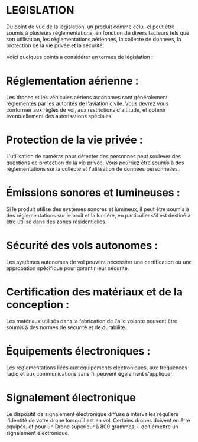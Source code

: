 # LEGISLATION

Du point de vue de la législation, un produit comme celui-ci peut être soumis à plusieurs réglementations, en fonction de divers facteurs tels que son utilisation, les réglementations aériennes, la collecte de données, la protection de la vie privée et la sécurité.

Voici quelques points à considérer en termes de législation :

# Réglementation aérienne :
Les drones et les véhicules aériens autonomes sont généralement réglementés par les autorités de l'aviation civile. Vous devrez vous conformer aux règles de vol, aux restrictions d'altitude, et obtenir éventuellement des autorisations spéciales.

# Protection de la vie privée :
L'utilisation de caméras pour détecter des personnes peut soulever des questions de protection de la vie privée. Vous pourriez être soumis à des réglementations sur la collecte et l'utilisation de données personnelles.

# Émissions sonores et lumineuses :
Si le produit utilise des systèmes sonores et lumineux, il peut être soumis à des réglementations sur le bruit et la lumière, en particulier s'il est destiné à être utilisé dans des zones résidentielles.

# Sécurité des vols autonomes : 
Les systèmes autonomes de vol peuvent nécessiter une certification ou une approbation spécifique pour garantir leur sécurité.

# Certification des matériaux et de la conception :
Les matériaux utilisés dans la fabrication de l'aile volante peuvent être soumis à des normes de sécurité et de durabilité.

# Équipements électroniques : 
Les réglementations liées aux équipements électroniques, aux fréquences radio et aux communications sans fil peuvent également s'appliquer.

# Signalement électronique
Le dispositif de signalement électronique diffuse à intervalles réguliers l'identité de votre drone lorsqu'il est en vol. Certains drones doivent en être équipés. 
et pour un Drone supérieur à 800 grammes, il doit émettre un signalement électronique.
